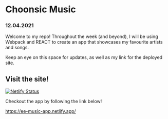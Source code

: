 # Choonsic Music

### 12.04.2021

Welcome to my repo!  Throughout the week (and beyond), I will be using Webpack and REACT to create an app that showcases my favourite artists and songs.

Keep an eye on this space for updates, as well as my link for the deployed site.

## Visit the site!

[![Netlify Status](https://api.netlify.com/api/v1/badges/e459b16a-7ec6-4b17-b801-6a55c00fda7e/deploy-status)](https://app.netlify.com/sites/ee-music-app/deploys)

Checkout the app by following the link below!

https://ee-music-app.netlify.app/
